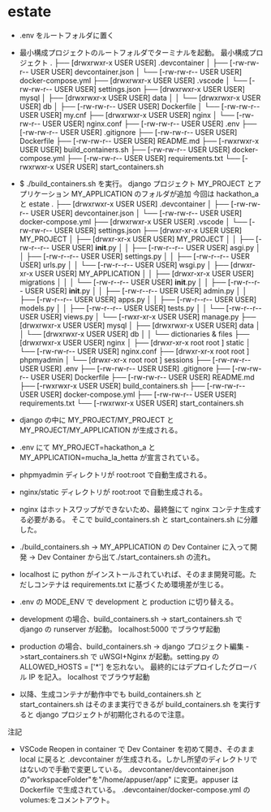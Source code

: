 # estate

- .env をルートフォルダに置く

- 最小構成プロジェクトのルートフォルダでターミナルを起動。
  最小構成プロジェクト
  .
  ├── [drwxrwxr-x USER USER] .devcontainer
  │ ├── [-rw-rw-r-- USER USER] devcontainer.json
  │ └── [-rw-rw-r-- USER USER] docker-compose.yml
  ├── [drwxrwxr-x USER USER] .vscode
  │ └── [-rw-rw-r-- USER USER] settings.json
  ├── [drwxrwxr-x USER USER] mysql
  │ ├── [drwxrwxr-x USER USER] data
  │ │ └── [drwxrwxr-x USER USER] db
  │ ├── [-rw-rw-r-- USER USER] Dockerfile
  │ └── [-rw-rw-r-- USER USER] my.cnf
  ├── [drwxrwxr-x USER USER] nginx
  │ └── [-rw-rw-r-- USER USER] nginx.conf
  ├── [-rw-rw-r-- USER USER] .env
  ├── [-rw-rw-r-- USER USER] .gitignore
  ├── [-rw-rw-r-- USER USER] Dockerfile
  ├── [-rw-rw-r-- USER USER] README.md
  ├── [-rwxrwxr-x USER USER] build_containers.sh
  ├── [-rw-rw-r-- USER USER] docker-compose.yml
  ├── [-rw-rw-r-- USER USER] requirements.txt
  └── [-rwxrwxr-x USER USER] start_containers.sh
- $ ./build_containers.sh を実行。
  django プロジェクト MY_PROJECT とアプリケーション MY_APPLICATION のフォルダが追加
  今回は hackathon_a と estate
  .
  ├── [drwxrwxr-x USER USER] .devcontainer
  │ ├── [-rw-rw-r-- USER USER] devcontainer.json
  │ └── [-rw-rw-r-- USER USER] docker-compose.yml
  ├── [drwxrwxr-x USER USER] .vscode
  │ └── [-rw-rw-r-- USER USER] settings.json
  ├── [drwxr-xr-x USER USER] MY_PROJECT
  │ ├── [drwxr-xr-x USER USER] MY_PROJECT
  │ │ ├── [-rw-r--r-- USER USER] **init**.py
  │ │ ├── [-rw-r--r-- USER USER] asgi.py
  │ │ ├── [-rw-r--r-- USER USER] settings.py
  │ │ ├── [-rw-r--r-- USER USER] urls.py
  │ │ └── [-rw-r--r-- USER USER] wsgi.py
  │ ├── [drwxr-xr-x USER USER] MY_APPLICATION
  │ │ ├── [drwxr-xr-x USER USER] migrations
  │ │ │ └── [-rw-r--r-- USER USER] **init**.py
  │ │ ├── [-rw-r--r-- USER USER] **init**.py
  │ │ ├── [-rw-r--r-- USER USER] admin.py
  │ │ ├── [-rw-r--r-- USER USER] apps.py
  │ │ ├── [-rw-r--r-- USER USER] models.py
  │ │ ├── [-rw-r--r-- USER USER] tests.py
  │ │ └── [-rw-r--r-- USER USER] views.py
  │ └── [-rwxr-xr-x USER USER] manage.py
  ├── [drwxrwxr-x USER USER] mysql
  │ ├── [drwxrwxr-x USER USER] data
  │ │ └── [drwxrwxr-x USER USER] db
  │ │ └── dictionaries & files
  ├── [drwxrwxr-x USER USER] nginx
  │ ├── [drwxr-xr-x root root ] static
  │ └── [-rw-rw-r-- USER USER] nginx.conf
  ├── [drwxr-xr-x root root ] phpmyadmin
  │ └── [drwxr-xr-x root root ] sessions
  ├── [-rw-rw-r-- USER USER] .env
  ├── [-rw-rw-r-- USER USER] .gitignore
  ├── [-rw-rw-r-- USER USER] Dockerfile
  ├── [-rw-rw-r-- USER USER] README.md
  ├── [-rwxrwxr-x USER USER] build_containers.sh
  ├── [-rw-rw-r-- USER USER] docker-compose.yml
  ├── [-rw-rw-r-- USER USER] requirements.txt
  └── [-rwxrwxr-x USER USER] start_containers.sh

- django の中に MY_PROJECT/MY_PROJECT と MY_PROJECT/MY_APPLICATION が生成される。

- .env にて MY_PROJECT=hackathon_a と MY_APPLICATION=mucha_la_hetta が宣言されている。

- phpmyadmin ディレクトリが root:root で自動生成される。

- nginx/static ディレクトリが root:root で自動生成される。

- nginx はホットスワップができないため、最終盤にて nginx コンテナ生成する必要がある。
  そこで build_containers.sh と start_containers.sh に分離した。

- ./build_containers.sh → MY_APPLICATION の Dev Container に入って開発 → Dev Container から出て./start_containers.sh の流れ。

- localhost に python がインストールされていれば、そのまま開発可能。ただしコンテナは requirements.txt に基づくため環境差が生じる。

- .env の MODE_ENV で development と production に切り替える。

- development の場合、build_containers.sh -> start_containers.sh で django の runserver が起動。
  localhost:5000 でブラウザ起動

- production の場合、build_containers.sh -> django プロジェクト編集 ->start_containers.sh で
  uWSGI+Nginx が起動。setting.py の ALLOWED_HOSTS = ['*'] を忘れない。
  最終的にはデプロイしたグローバル IP を記入。
  localhost でブラウザ起動

- 以降、生成コンテナが動作中でも build_containers.sh と start_containers.sh はそのまま実行できるが
  build_containers.sh を実行すると django プロジェクトが初期化されるので注意。

注記

- VSCode Reopen in container で Dev Container を初めて開き、そのまま local に戻ると
  .devcontainer が生成される。しかし所望のディレクトリではないので手動で変更している。
  .devcontaner/devcontainer.json の"workspaceFolder"を"/home/appuser/app" に変更。appuser は Dockerfile で生成されている。
  .devcontainer/docker-compose.yml の volumes:をコメントアウト。
